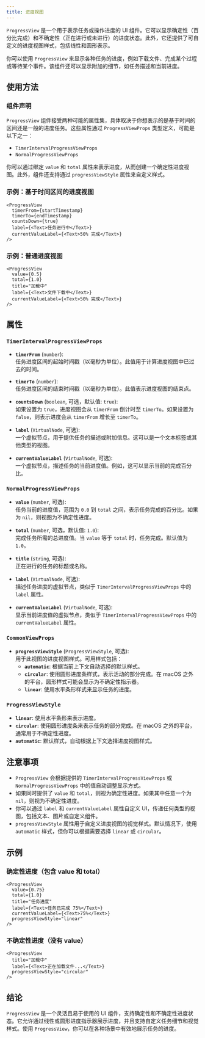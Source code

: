 ```yaml
---
title: 进度视图
---
```

`ProgressView` 是一个用于表示任务或操作进度的 UI 组件。它可以显示确定性（百分比完成）和不确定性（正在进行或未进行）的进度状态。此外，它还提供了可自定义的进度视图样式，包括线性和圆形表示。

你可以使用 `ProgressView` 来显示各种任务的进度，例如下载文件、完成某个过程或等待某个事件。该组件还可以显示附加的细节，如任务描述和当前进度。

## 使用方法

### 组件声明
`ProgressView` 组件接受两种可能的属性集，具体取决于你想表示的是基于时间的区间还是一般的进度任务。这些属性通过 `ProgressViewProps` 类型定义，可能是以下之一：
- `TimerIntervalProgressViewProps`
- `NormalProgressViewProps`

你可以通过绑定 `value` 和 `total` 属性来表示进度，从而创建一个确定性进度视图。此外，组件还支持通过 `progressViewStyle` 属性来自定义样式。

### 示例：基于时间区间的进度视图

```tsx
<ProgressView
  timerFrom={startTimestamp}
  timerTo={endTimestamp}
  countsDown={true}
  label={<Text>任务进行中</Text>}
  currentValueLabel={<Text>50% 完成</Text>}
/>
```

### 示例：普通进度视图

```tsx
<ProgressView
  value={0.5}
  total={1.0}
  title="加载中"
  label={<Text>文件下载中</Text>}
  currentValueLabel={<Text>50% 完成</Text>}
/>
```

## 属性

### `TimerIntervalProgressViewProps`

- **`timerFrom`** (`number`):  
  任务进度区间的起始时间戳（以毫秒为单位）。此值用于计算进度视图中已过去的时间。

- **`timerTo`** (`number`):  
  任务进度区间的结束时间戳（以毫秒为单位）。此值表示进度视图的结束点。

- **`countsDown`** (`boolean`, 可选，默认值: `true`):  
  如果设置为 `true`，进度视图会从 `timerFrom` 倒计时至 `timerTo`。如果设置为 `false`，则表示进度会从 `timerFrom` 增长至 `timerTo`。

- **`label`** (`VirtualNode`, 可选):  
  一个虚拟节点，用于提供任务的描述或附加信息。这可以是一个文本标签或其他类型的视图。

- **`currentValueLabel`** (`VirtualNode`, 可选):  
  一个虚拟节点，描述任务的当前进度值。例如，这可以显示当前的完成百分比。

### `NormalProgressViewProps`

- **`value`** (`number`, 可选):  
  任务当前的进度值，范围为 `0.0` 到 `total` 之间，表示任务完成的百分比。如果为 `nil`，则视图为不确定性进度。

- **`total`** (`number`, 可选，默认值: `1.0`):  
  完成任务所需的总进度值。当 `value` 等于 `total` 时，任务完成。默认值为 `1.0`。

- **`title`** (`string`, 可选):  
  正在进行的任务的标题或名称。

- **`label`** (`VirtualNode`, 可选):  
  描述任务进度的虚拟节点，类似于 `TimerIntervalProgressViewProps` 中的 `label` 属性。

- **`currentValueLabel`** (`VirtualNode`, 可选):  
  显示当前进度值的虚拟节点，类似于 `TimerIntervalProgressViewProps` 中的 `currentValueLabel` 属性。

### `CommonViewProps`

- **`progressViewStyle`** (`ProgressViewStyle`, 可选):  
  用于此视图的进度视图样式。可用样式包括：
  - **`automatic`**: 根据当前上下文自动选择的默认样式。
  - **`circular`**: 使用圆形进度条样式，表示活动的部分完成。在 macOS 之外的平台，圆形样式可能会显示为不确定性指示器。
  - **`linear`**: 使用水平条形样式来显示任务的进度。

### `ProgressViewStyle`

- **`linear`**: 使用水平条形来表示进度。
- **`circular`**: 使用圆形进度条来表示任务的部分完成。在 macOS 之外的平台，通常用于不确定性进度。
- **`automatic`**: 默认样式，自动根据上下文选择进度视图样式。

## 注意事项
- `ProgressView` 会根据提供的 `TimerIntervalProgressViewProps` 或 `NormalProgressViewProps` 中的值自动调整显示方式。
- 如果同时提供了 `value` 和 `total`，则视为确定性进度。如果其中任意一个为 `nil`，则视为不确定性进度。
- 你可以通过 `label` 和 `currentValueLabel` 属性自定义 UI，传递任何类型的视图，包括文本、图片或自定义组件。
- `progressViewStyle` 属性用于自定义进度视图的视觉样式。默认情况下，使用 `automatic` 样式，但你可以根据需要选择 `linear` 或 `circular`。

## 示例

### 确定性进度（包含 value 和 total）

```tsx
<ProgressView
  value={0.75}
  total={1.0}
  title="任务进度"
  label={<Text>任务已完成 75%</Text>}
  currentValueLabel={<Text>75%</Text>}
  progressViewStyle="linear"
/>
```

### 不确定性进度（没有 value）

```tsx
<ProgressView
  title="加载中"
  label={<Text>正在加载文件...</Text>}
  progressViewStyle="circular"
/>
```

## 结论
`ProgressView` 是一个灵活且易于使用的 UI 组件，支持确定性和不确定性进度状态。它允许通过线性或圆形进度指示器展示进度，并且支持自定义任务细节和视觉样式。使用 `ProgressView`，你可以在各种场景中有效地展示任务的进度。